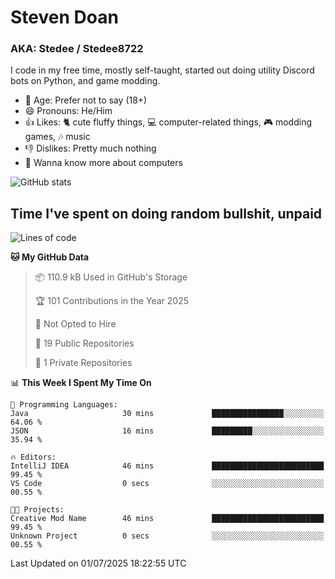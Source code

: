 # Steven Doan
### AKA: Stedee / Stedee8722
I code in my free time, mostly self-taught, started out doing utility Discord bots on Python, and game modding.

- 🤔 Age: Prefer not to say (18+)
- 😄 Pronouns: He/Him
- 👍 Likes: 🐈 cute fluffy things, 💻 computer-related things, 🎮 modding games, 🎶 music
- 👎 Dislikes: Pretty much nothing
- 🥹 Wanna know more about computers

![GitHub stats](https://github-readme-stats-iota-mocha-40.vercel.app/api?username=Stedee8722&show=prs_merged,prs_merged_percentage&show_icons=true&theme=transparent)

## Time I've spent on doing random bullshit, unpaid
<!--START_SECTION:Time I've spent on doing random bullshit, unpaid-->
![Lines of code](https://img.shields.io/badge/From%20Hello%20World%20I%27ve%20Written-83.0%20thousand%20lines%20of%20code-blue)

**🐱 My GitHub Data** 

> 📦 110.9 kB Used in GitHub's Storage 
 > 
> 🏆 101 Contributions in the Year 2025
 > 
> 🚫 Not Opted to Hire
 > 
> 📜 19 Public Repositories 
 > 
> 🔑 1 Private Repositories 
 > 
📊 **This Week I Spent My Time On** 

```text
💬 Programming Languages: 
Java                     30 mins             ████████████████░░░░░░░░░   64.06 % 
JSON                     16 mins             █████████░░░░░░░░░░░░░░░░   35.94 % 

🔥 Editors: 
IntelliJ IDEA            46 mins             █████████████████████████   99.45 % 
VS Code                  0 secs              ░░░░░░░░░░░░░░░░░░░░░░░░░   00.55 % 

🐱‍💻 Projects: 
Creative Mod Name        46 mins             █████████████████████████   99.45 % 
Unknown Project          0 secs              ░░░░░░░░░░░░░░░░░░░░░░░░░   00.55 % 
```


 Last Updated on 01/07/2025 18:22:55 UTC
<!--END_SECTION:Time I've spent on doing random bullshit, unpaid-->
